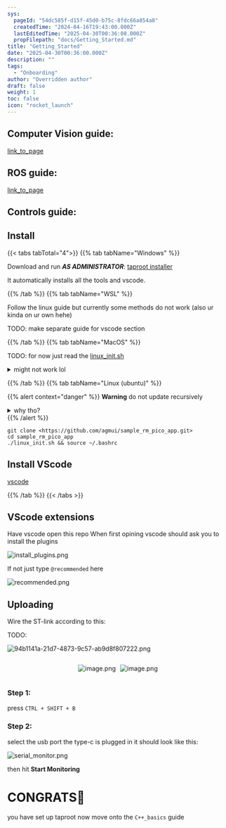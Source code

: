 ```yaml
---
sys:
  pageId: "54dc585f-d15f-45d0-b75c-8fdc66a854a8"
  createdTime: "2024-04-16T19:43:00.000Z"
  lastEditedTime: "2025-04-30T00:36:00.000Z"
  propFilepath: "docs/Getting_Started.md"
title: "Getting_Started"
date: "2025-04-30T00:36:00.000Z"
description: ""
tags:
  - "Onboarding"
author: "Overridden author"
draft: false
weight: 1
toc: false
icon: "rocket_launch"
---
```


## Computer Vision guide:

[link_to_page](86d45bc0-388b-4d26-8848-44f255f73d0e)

## ROS guide:

[link_to_page](3c76c1de-ec8f-46d6-8b0a-294005edc2d5)

## Controls guide:

## Install

{{< tabs tabTotal="4">}}
{{% tab tabName="Windows" %}}

Download and run _**AS ADMINISTRATOR**_: [taproot installer](https://github.com/Thornbots/TeachingFreshies/releases/tag/1.0)

It automatically installs all the tools and vscode.

{{% /tab %}}
{{% tab tabName="WSL" %}}

Follow the linux guide but currently some methods do not work (also ur kinda on ur own hehe)

TODO: make separate guide for vscode section

{{% /tab %}}
{{% tab tabName="MacOS" %}}

TODO: for now just read the [linux_init.sh](https://github.com/agmui/sample_rm_pico_app/blob/main/linux_init.sh)

<details>
<summary>might not work lol</summary>

`brew install libusb pkg-config`

Next install: [vscode](https://code.visualstudio.com/Download)

</details>

{{% /tab %}}
{{% tab tabName="Linux (ubuntu)" %}}

{{% alert context="danger" %}}
**Warning** do not update recursively
<details>
<summary>why tho?</summary>
There are some submodules that may go on for a while (like tinyusb) and I highly
recommend you don't need to get them.
If you want to see what submodules I update just look in `linux_init.sh`
</details>
{{% /alert %}}

```shell
git clone <https://github.com/agmui/sample_rm_pico_app.git>
cd sample_rm_pico_app
./linux_init.sh && source ~/.bashrc
```

## Install VScode

[vscode](https://code.visualstudio.com/Download)

{{% /tab %}}
{{< /tabs >}}

## VScode extensions

Have vscode open this repo
When first opining vscode should ask you to install the plugins

![install_plugins.png](https://prod-files-secure.s3.us-west-2.amazonaws.com/d518164a-d88e-44d1-a4ee-3adb3bd8bce0/89bd30f0-1825-4e77-867b-0a41ce370880/install_plugins.png?X-Amz-Algorithm=AWS4-HMAC-SHA256&X-Amz-Content-Sha256=UNSIGNED-PAYLOAD&X-Amz-Credential=ASIAZI2LB466QNRM5ARI%2F20250505%2Fus-west-2%2Fs3%2Faws4_request&X-Amz-Date=20250505T050943Z&X-Amz-Expires=3600&X-Amz-Security-Token=IQoJb3JpZ2luX2VjEH0aCXVzLXdlc3QtMiJGMEQCIA25VKUUYeGAtvGFCYDjSDCTFVaSj5W3FDtYw8yLjiswAiBlTs8Bk9ujw2f9M4MOV2f1kDWpzYDixbQ%2BabJBSoqyXCr%2FAwgmEAAaDDYzNzQyMzE4MzgwNSIM1ysoVDaKWCrpwRioKtwDyQfp2JK7Pj6X4hAKzO59qA%2FRcrAs3PalIiJKoyH%2B%2BfgeBQpSEx7daIr4TxKKwbw0HaHlnDsBqNyxG8%2BPNPKS%2FEtmNc8oVIPH1DFugSF1z1mkAHr%2FOz9%2FRjJP6Q0LN2xEpUrm0%2B0Vh2RT6X3MGdYCGAIVzIAe0Ho2wjNyQ3sCu%2Bb765GWcZAOQWnKPiuM6dUu8tC4F9CWIQd68cVaW2pH7Yk4eUjB9yurIkNMbTc48Dcz9pD387mF3TobyQZ8DWPL%2BqmRA%2FSlKMdLjftCe4GMNoacwWTouRKwRfPvrBe8kglKOpr4idScEUWhj3P%2FCokBZmqI62MQZddYDMlNI89L5ST%2BHp5FF7t2TnTPY0ndOml3zaGqGWIDT3nNagfmUHrDOX7lPqmOHYyA8qWOeJP7RfoaUwSAySH8mjNY600eY1A1y3bzb9axa00mdpDeyOWnIaJG2Aa%2BLJjukISMjTn5t6uFRLLZDTV3bdRlqsrEF0HlcdZIqW%2Fg%2FqWD4QnhUqONfMTZnn0YSrcceikaNijw95cv%2F50QVjQh%2BoTU0aUZLOJo5tLTqtAeABawZuIiS%2Foxj2c6Uqlo74eKmkA48QG9qaOHb1aMiwFL0hq%2BogwGQ7oheIY5tMpu4WITn%2Fow0oLhwAY6pgEe4UAE%2BQKmIEfYj%2BnWcRqEDl6huF%2FPKVX5hUq23%2F4ci1rJvE4dbjC8gQp0HFDPTU7BuBR%2FbDgqAoxe1x5ll6Nxy0lROxsF2%2FcJy%2B9tzkZlF1QZMVEvhE88xKpD6Q4XFd9HDShZgCM9BLhdN6Yl8OCDjPxG2QmLckJ4832MwoxpPcJphzlbPmYB7pWPffB37OE9SBj%2Bj6e4O4bGuaNA7Pmg%2FX1UW9yN&X-Amz-Signature=b9f9abf80dff0bdee81d118a8901df343629c554c45ee882f627925d210c3ff1&X-Amz-SignedHeaders=host&x-id=GetObject)

If not just type `@recommended` here  

![recommended.png](https://prod-files-secure.s3.us-west-2.amazonaws.com/d518164a-d88e-44d1-a4ee-3adb3bd8bce0/61e661e9-5d85-4dfc-be0d-8d2097a5e793/recommended.png?X-Amz-Algorithm=AWS4-HMAC-SHA256&X-Amz-Content-Sha256=UNSIGNED-PAYLOAD&X-Amz-Credential=ASIAZI2LB466QNRM5ARI%2F20250505%2Fus-west-2%2Fs3%2Faws4_request&X-Amz-Date=20250505T050943Z&X-Amz-Expires=3600&X-Amz-Security-Token=IQoJb3JpZ2luX2VjEH0aCXVzLXdlc3QtMiJGMEQCIA25VKUUYeGAtvGFCYDjSDCTFVaSj5W3FDtYw8yLjiswAiBlTs8Bk9ujw2f9M4MOV2f1kDWpzYDixbQ%2BabJBSoqyXCr%2FAwgmEAAaDDYzNzQyMzE4MzgwNSIM1ysoVDaKWCrpwRioKtwDyQfp2JK7Pj6X4hAKzO59qA%2FRcrAs3PalIiJKoyH%2B%2BfgeBQpSEx7daIr4TxKKwbw0HaHlnDsBqNyxG8%2BPNPKS%2FEtmNc8oVIPH1DFugSF1z1mkAHr%2FOz9%2FRjJP6Q0LN2xEpUrm0%2B0Vh2RT6X3MGdYCGAIVzIAe0Ho2wjNyQ3sCu%2Bb765GWcZAOQWnKPiuM6dUu8tC4F9CWIQd68cVaW2pH7Yk4eUjB9yurIkNMbTc48Dcz9pD387mF3TobyQZ8DWPL%2BqmRA%2FSlKMdLjftCe4GMNoacwWTouRKwRfPvrBe8kglKOpr4idScEUWhj3P%2FCokBZmqI62MQZddYDMlNI89L5ST%2BHp5FF7t2TnTPY0ndOml3zaGqGWIDT3nNagfmUHrDOX7lPqmOHYyA8qWOeJP7RfoaUwSAySH8mjNY600eY1A1y3bzb9axa00mdpDeyOWnIaJG2Aa%2BLJjukISMjTn5t6uFRLLZDTV3bdRlqsrEF0HlcdZIqW%2Fg%2FqWD4QnhUqONfMTZnn0YSrcceikaNijw95cv%2F50QVjQh%2BoTU0aUZLOJo5tLTqtAeABawZuIiS%2Foxj2c6Uqlo74eKmkA48QG9qaOHb1aMiwFL0hq%2BogwGQ7oheIY5tMpu4WITn%2Fow0oLhwAY6pgEe4UAE%2BQKmIEfYj%2BnWcRqEDl6huF%2FPKVX5hUq23%2F4ci1rJvE4dbjC8gQp0HFDPTU7BuBR%2FbDgqAoxe1x5ll6Nxy0lROxsF2%2FcJy%2B9tzkZlF1QZMVEvhE88xKpD6Q4XFd9HDShZgCM9BLhdN6Yl8OCDjPxG2QmLckJ4832MwoxpPcJphzlbPmYB7pWPffB37OE9SBj%2Bj6e4O4bGuaNA7Pmg%2FX1UW9yN&X-Amz-Signature=ecc5dec607487d7f455f56e3f4a2fda5bf173ecc83334878793ae184badc71a6&X-Amz-SignedHeaders=host&x-id=GetObject)

## Uploading

Wire the ST-link according to this:

TODO:

![94b1141a-21d7-4873-9c57-ab9d8f807222.png](https://prod-files-secure.s3.us-west-2.amazonaws.com/d518164a-d88e-44d1-a4ee-3adb3bd8bce0/e5fad17d-ab82-4300-9f4c-505ab4b1202c/94b1141a-21d7-4873-9c57-ab9d8f807222.png?X-Amz-Algorithm=AWS4-HMAC-SHA256&X-Amz-Content-Sha256=UNSIGNED-PAYLOAD&X-Amz-Credential=ASIAZI2LB466QNRM5ARI%2F20250505%2Fus-west-2%2Fs3%2Faws4_request&X-Amz-Date=20250505T050943Z&X-Amz-Expires=3600&X-Amz-Security-Token=IQoJb3JpZ2luX2VjEH0aCXVzLXdlc3QtMiJGMEQCIA25VKUUYeGAtvGFCYDjSDCTFVaSj5W3FDtYw8yLjiswAiBlTs8Bk9ujw2f9M4MOV2f1kDWpzYDixbQ%2BabJBSoqyXCr%2FAwgmEAAaDDYzNzQyMzE4MzgwNSIM1ysoVDaKWCrpwRioKtwDyQfp2JK7Pj6X4hAKzO59qA%2FRcrAs3PalIiJKoyH%2B%2BfgeBQpSEx7daIr4TxKKwbw0HaHlnDsBqNyxG8%2BPNPKS%2FEtmNc8oVIPH1DFugSF1z1mkAHr%2FOz9%2FRjJP6Q0LN2xEpUrm0%2B0Vh2RT6X3MGdYCGAIVzIAe0Ho2wjNyQ3sCu%2Bb765GWcZAOQWnKPiuM6dUu8tC4F9CWIQd68cVaW2pH7Yk4eUjB9yurIkNMbTc48Dcz9pD387mF3TobyQZ8DWPL%2BqmRA%2FSlKMdLjftCe4GMNoacwWTouRKwRfPvrBe8kglKOpr4idScEUWhj3P%2FCokBZmqI62MQZddYDMlNI89L5ST%2BHp5FF7t2TnTPY0ndOml3zaGqGWIDT3nNagfmUHrDOX7lPqmOHYyA8qWOeJP7RfoaUwSAySH8mjNY600eY1A1y3bzb9axa00mdpDeyOWnIaJG2Aa%2BLJjukISMjTn5t6uFRLLZDTV3bdRlqsrEF0HlcdZIqW%2Fg%2FqWD4QnhUqONfMTZnn0YSrcceikaNijw95cv%2F50QVjQh%2BoTU0aUZLOJo5tLTqtAeABawZuIiS%2Foxj2c6Uqlo74eKmkA48QG9qaOHb1aMiwFL0hq%2BogwGQ7oheIY5tMpu4WITn%2Fow0oLhwAY6pgEe4UAE%2BQKmIEfYj%2BnWcRqEDl6huF%2FPKVX5hUq23%2F4ci1rJvE4dbjC8gQp0HFDPTU7BuBR%2FbDgqAoxe1x5ll6Nxy0lROxsF2%2FcJy%2B9tzkZlF1QZMVEvhE88xKpD6Q4XFd9HDShZgCM9BLhdN6Yl8OCDjPxG2QmLckJ4832MwoxpPcJphzlbPmYB7pWPffB37OE9SBj%2Bj6e4O4bGuaNA7Pmg%2FX1UW9yN&X-Amz-Signature=5d30d40fd76043232f9900391c0953ce1721a3f5e5f064eebbe972c6aaf52115&X-Amz-SignedHeaders=host&x-id=GetObject)

<div style="display: flex;flex-direction: row; column-gap:10px; max-width: 630px;justify-content: center;">
<div>

![image.png](https://prod-files-secure.s3.us-west-2.amazonaws.com/d518164a-d88e-44d1-a4ee-3adb3bd8bce0/210ecb78-1116-4d7b-b9b7-2292f66fa2c2/image.png?X-Amz-Algorithm=AWS4-HMAC-SHA256&X-Amz-Content-Sha256=UNSIGNED-PAYLOAD&X-Amz-Credential=ASIAZI2LB4667SNKWUFL%2F20250505%2Fus-west-2%2Fs3%2Faws4_request&X-Amz-Date=20250505T050945Z&X-Amz-Expires=3600&X-Amz-Security-Token=IQoJb3JpZ2luX2VjEH0aCXVzLXdlc3QtMiJHMEUCID%2FYH8FzBn%2FwhijTi6QyCKj9zeinZZaRlbmsOvEObHSpAiEA7kQBxG0n2Cc2VeIeMNR7PfZ74OEZc%2BHo%2BYz5wQ6akWYq%2FwMIJhAAGgw2Mzc0MjMxODM4MDUiDIjjgiGPaGuJN6KrgSrcAy0R%2FQ%2Fadtkk19nQXwX2kZcJd3qUyRcXdvJ0fgGpHBb2G6fZPSFIc%2FhCO89zEL9ulQm14DXgQBY21w8T6vTT%2FPtuZeqU4R%2FvYTBezV%2BjyKTbFqUOPvsekN2sgYO%2FYnfJ%2FTp4iZ7ylg%2FwGqvr3Hv4ih4G5oWnh%2BgbOLClzBvleB3ncFvmQhOLcg4g9ivXtzabt%2BlBSzMK7pOmW%2BjpmMhSlcKeaIK252zawUJjcOdExxMs0Qr1h4jnVAti%2FU6a7yR3KSxsCS11e7dQgTep%2F4ZD4kLovhLLT6vo5SV4P5xxDKiYPmu4gUCkb3lIuU%2B3txOnwlAXbVtnmbDI7tltfeB1B3wkO6wv%2F6QXT3TI7TXYTStSLmSCnnoiIn9JINJ8wyDMpF4EaAqTjPQcisqXxaJVqlYOR9lN32mJA1XfjiFbwTZ2%2BB1l9y7K1x2fbYm%2FlYWhUPRyitL%2FzY0S3T2qM8xyILsPyep3BPshgxz2dFQnjJF1zKJsmffuSEISCqEQ6DnAfUY9BHghJ2q9pQ21fjn0tTPgyEdZsA%2BooU3yAg8vxPaHdk0OByXIs9jA%2BV3R3biw6YEA6Z3jGtHqN8GntIKwdGQy6KLauZa1Qff95fBE%2BhwmuKEnbcX1KiAOTJLDMIaD4cAGOqUBipdwtWGr5toNOAIgkPIG0TLIP1bYLsjIWDger5txIdndK%2FKzDdripK8vuX5Gj1Fs5R1%2BjOmrfkn6iUsETC%2BKoj9bEYGTMKCsjwiF1vMTxzXuWwR%2BnbY5eT59z%2Bd3jDWSrGeGR5mgObtI0Vu472Ud5%2BiCI4gcXGDIrxh0D7eqLm0lY0zx8hNVN9sex2y1%2BKsOyJfwXbPUQWXy4A3ifxz7W6b%2BZbcl&X-Amz-Signature=86d49a13411e63816528d580393111e8c6a7028ffb50ec48e22aa356b40e30c3&X-Amz-SignedHeaders=host&x-id=GetObject)

</div>
<div>

![image.png](https://prod-files-secure.s3.us-west-2.amazonaws.com/d518164a-d88e-44d1-a4ee-3adb3bd8bce0/33a0fd0f-8ca6-4a86-8e09-26e95ded1fff/image.png?X-Amz-Algorithm=AWS4-HMAC-SHA256&X-Amz-Content-Sha256=UNSIGNED-PAYLOAD&X-Amz-Credential=ASIAZI2LB4662ZVUAPKM%2F20250505%2Fus-west-2%2Fs3%2Faws4_request&X-Amz-Date=20250505T050945Z&X-Amz-Expires=3600&X-Amz-Security-Token=IQoJb3JpZ2luX2VjEH0aCXVzLXdlc3QtMiJGMEQCIGAJ21vY4HcCerOpxTyNuTzu%2BUOsN1mnHO%2BWkOnx%2B4nbAiBcQ8Iz%2FrUw%2B5y8AgBrDlvMBPQSUiT%2FhjmYv6cFd%2FHWXir%2FAwgmEAAaDDYzNzQyMzE4MzgwNSIMLGtgxo8l%2BaaQOHvJKtwD%2FCKH%2BxN5lS2xqJekoz44JHieCSO%2BbWiaJm%2Fd7r5I1Jy1Lmui3kW2NCH7QBPjGiGY4oKfQdR7X3rQe%2Brbxqf4rV6oo5Qv8niBP6DWy7cLIefgB7mL7VvmztjVrjt6qzeDW%2FvW6Uq7ulgxzQqeddPPX1pMSky2ycQxHnxD971pjvUTZVW6HhxhcBZB%2BV6wMEBmxcy1VVMkzNmmxfFlgdODo4Lic12m5nWzCxPFkIDKsJiirl%2BcqqkIcUeiisR%2FIBvaRoe6ulcYVzc59D7j38nAEdURl0m5c4J73qkUPbuMKgXZ186QQFtiT8RGVbhCUtysLN8iUMXmssWUP3ZqHEMgx0lI%2Ft4TNA%2Be9VSvRtsiZ4DT%2FTFT9Aplb6UdwFxiKgfIOF3ZQ0WAhnTzjXR8y6nyEvbq9uxvX8FaMjIx1EtXlzMF3OHGDbDi90Kw%2BnKlCWYLqqNZ5ioZvqFWw236BsxkvBKIc7b3uZiqlxnvR6Y6ySOFHDdraViKNCHxe1qJhdHjSHMwFvBQsRQmpLIC%2B6Yeo5HMdRmsyG0nk1CN%2FYfeJyRJ%2BybN8vAvunZiRiEM28UR%2BlvKVgOnX6yCBsRj%2FqLea%2B96k%2FTRUFCY%2Fiff8V4YkgrIMUpbMAc%2FiXpwGmAwmoPhwAY6pgGPqzo27PsUUmjt8wVR6WxaTxrokjgr38%2B958nWdjUDxjzABoJNheZUTyCaPgzq7sOv8ReXSxZMSQCOlNCF7%2F6NEphOFuToCllYs%2FKnGl44mrpd1iEooT88lLVA64IJl9tVeOlle4KSRKr6MsEP5VqaP8g9olG8uUicH0GKQ7t1s8Ca7RWBMYcRgp0%2Bhn9R5%2B6MqbmNth%2FzM9QX5V97ZT29RCvTm%2BCO&X-Amz-Signature=a486c3b027ffd4a17ddf95826cf43dfb168183426b39f5990d1ed49de0905439&X-Amz-SignedHeaders=host&x-id=GetObject)

</div>
</div>

### Step 1:

press `CTRL + SHIFT + B`

### Step 2:

select the usb port the type-c is plugged in it should look like this:

![serial_monitor.png](https://prod-files-secure.s3.us-west-2.amazonaws.com/d518164a-d88e-44d1-a4ee-3adb3bd8bce0/f03f4774-05d4-4393-b6a0-d5efb6d315ab/serial_monitor.png?X-Amz-Algorithm=AWS4-HMAC-SHA256&X-Amz-Content-Sha256=UNSIGNED-PAYLOAD&X-Amz-Credential=ASIAZI2LB466QNRM5ARI%2F20250505%2Fus-west-2%2Fs3%2Faws4_request&X-Amz-Date=20250505T050943Z&X-Amz-Expires=3600&X-Amz-Security-Token=IQoJb3JpZ2luX2VjEH0aCXVzLXdlc3QtMiJGMEQCIA25VKUUYeGAtvGFCYDjSDCTFVaSj5W3FDtYw8yLjiswAiBlTs8Bk9ujw2f9M4MOV2f1kDWpzYDixbQ%2BabJBSoqyXCr%2FAwgmEAAaDDYzNzQyMzE4MzgwNSIM1ysoVDaKWCrpwRioKtwDyQfp2JK7Pj6X4hAKzO59qA%2FRcrAs3PalIiJKoyH%2B%2BfgeBQpSEx7daIr4TxKKwbw0HaHlnDsBqNyxG8%2BPNPKS%2FEtmNc8oVIPH1DFugSF1z1mkAHr%2FOz9%2FRjJP6Q0LN2xEpUrm0%2B0Vh2RT6X3MGdYCGAIVzIAe0Ho2wjNyQ3sCu%2Bb765GWcZAOQWnKPiuM6dUu8tC4F9CWIQd68cVaW2pH7Yk4eUjB9yurIkNMbTc48Dcz9pD387mF3TobyQZ8DWPL%2BqmRA%2FSlKMdLjftCe4GMNoacwWTouRKwRfPvrBe8kglKOpr4idScEUWhj3P%2FCokBZmqI62MQZddYDMlNI89L5ST%2BHp5FF7t2TnTPY0ndOml3zaGqGWIDT3nNagfmUHrDOX7lPqmOHYyA8qWOeJP7RfoaUwSAySH8mjNY600eY1A1y3bzb9axa00mdpDeyOWnIaJG2Aa%2BLJjukISMjTn5t6uFRLLZDTV3bdRlqsrEF0HlcdZIqW%2Fg%2FqWD4QnhUqONfMTZnn0YSrcceikaNijw95cv%2F50QVjQh%2BoTU0aUZLOJo5tLTqtAeABawZuIiS%2Foxj2c6Uqlo74eKmkA48QG9qaOHb1aMiwFL0hq%2BogwGQ7oheIY5tMpu4WITn%2Fow0oLhwAY6pgEe4UAE%2BQKmIEfYj%2BnWcRqEDl6huF%2FPKVX5hUq23%2F4ci1rJvE4dbjC8gQp0HFDPTU7BuBR%2FbDgqAoxe1x5ll6Nxy0lROxsF2%2FcJy%2B9tzkZlF1QZMVEvhE88xKpD6Q4XFd9HDShZgCM9BLhdN6Yl8OCDjPxG2QmLckJ4832MwoxpPcJphzlbPmYB7pWPffB37OE9SBj%2Bj6e4O4bGuaNA7Pmg%2FX1UW9yN&X-Amz-Signature=8eebe76c1a3d69c7520f6f7a1b4d0c3347fa85be7d2bf23934c02bc61982a915&X-Amz-SignedHeaders=host&x-id=GetObject)

then hit **Start Monitoring**

# CONGRATS🎉

you have set up taproot now move onto the `C++_basics` guide
